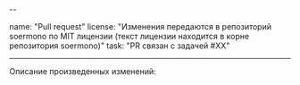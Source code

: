 --

name: "Pull request"
license: "Изменения передаются в репозиторий soermono по MIT лицензии (текст лицензии находится в корне репозитория soermono)"
task: "PR связан с задачей #XX"

---

Описание произведенных изменений:
